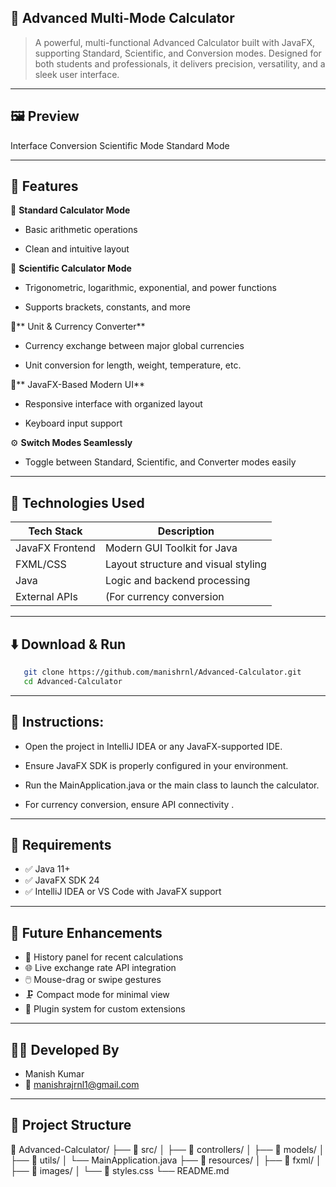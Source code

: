 ## 🧮 Advanced Multi-Mode Calculator



> A powerful, multi-functional Advanced Calculator built with JavaFX, supporting Standard, Scientific, and Conversion modes.
> Designed for both students and professionals, it delivers precision, versatility, and a sleek user interface.



---



##  🖼️ Preview
Interface	Conversion	Scientific Mode	Standard Mode



---

## 🚀 Features
🧮 **Standard Calculator Mode**

- Basic arithmetic operations

- Clean and intuitive layout

🧪 **Scientific Calculator Mode**

- Trigonometric, logarithmic, exponential, and power functions

- Supports brackets, constants, and more

💱** Unit & Currency Converter**

- Currency exchange between major global currencies

- Unit conversion for length, weight, temperature, etc.

🎨** JavaFX-Based Modern UI**

- Responsive interface with organized layout

- Keyboard input support

⚙️ **Switch Modes Seamlessly**

- Toggle between Standard, Scientific, and Converter modes easily


---

## 🔧 Technologies Used

| Tech Stack          | Description                                  |
|---------------------|----------------------------------------------|
| JavaFX Frontend     | Modern GUI Toolkit for Java                  |
| FXML/CSS            | Layout structure and visual styling          |
| Java                | Logic and backend processing                 |
| External APIs       | (For currency conversion                     |


---



## ⬇️ Download & Run
```bash
   git clone https://github.com/manishrnl/Advanced-Calculator.git
   cd Advanced-Calculator

```


---



## 🧭 Instructions:
- Open the project in IntelliJ IDEA or any JavaFX-supported IDE.

- Ensure JavaFX SDK is properly configured in your environment.

- Run the MainApplication.java or the main class to launch the calculator.

- For currency conversion, ensure API connectivity .



---




## 📌 Requirements
- ✅ Java 11+
- ✅ JavaFX SDK 24
- ✅ IntelliJ IDEA or VS Code with JavaFX support


---



## 📣 Future Enhancements
- 🔢 History panel for recent calculations
- 🌐 Live exchange rate API integration
- 🖱️ Mouse-drag or swipe gestures
- 🗜️ Compact mode for minimal view
- 🧩 Plugin system for custom extensions



---  



## 👨‍💻 Developed By
- Manish Kumar
- 📧 manishrajrnl1@gmail.com


---




## 📂 Project Structure

📁 Advanced-Calculator/
├── 📁 src/
│   ├── 📁 controllers/
│   ├── 📁 models/
│   ├── 📁 utils/
│   └── MainApplication.java
├── 📁 resources/
│   ├── 📁 fxml/
│   ├── 📁 images/
│   └── 📄 styles.css
└── README.md
